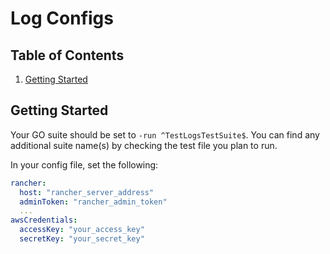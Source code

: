 # Log Configs

## Table of Contents
1. [Getting Started](#Getting-Started)

## Getting Started
Your GO suite should be set to `-run ^TestLogsTestSuite$`. You can find any additional suite name(s) by checking the test file you plan to run.

In your config file, set the following:
```yaml
rancher: 
  host: "rancher_server_address"
  adminToken: "rancher_admin_token"
  ...
awsCredentials:
  accessKey: "your_access_key"
  secretKey: "your_secret_key"
```

